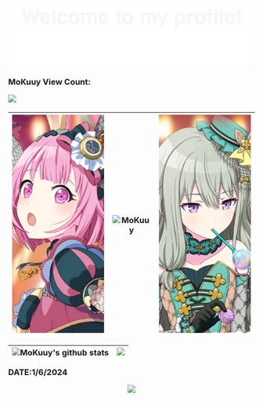 ![](assets/Bottom_up.svg)


<h3>MoKuuy View Count:

![](img/en.jpg)

| ![](img/emu.png) | ![MoKuuy](https://count.getloli.com/get/@MoKuuy?theme=gelbooru) | ![](img/nene.png) |
| :--------------- | ------------------------------------------------------------ | ----------------: |

| ![MoKuuy's github stats](https://github-readme-stats.vercel.app/api?username=MoKuuy&show_icons=true&theme=radical&include_all_commits=true) | <img src="https://github-readme-streak-stats.herokuapp.com/?user=MoKuuy"></img> |
| ------------------------------------------------------------ | ------------------------------------------------------------ |






DATE:1/6/2024


<p align="center"> 
<img src="https://profile-counter.glitch.me/MoKuuy/count.svg">  

